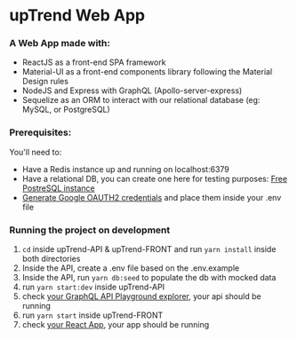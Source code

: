 # upTrend Web App

### A Web App made with:
- ReactJS as a front-end SPA framework
- Material-UI as a front-end components library following the Material Design rules
- NodeJS and Express with GraphQL (Apollo-server-express)
- Sequelize as an ORM to interact with our relational database (eg: MySQL, or PostgreSQL)

### Prerequisites:
You'll need to:
- Have a Redis instance up and running on localhost:6379
- Have a relational DB, you can create one here for testing purposes: [Free PostreSQL instance](https://www.elephantsql.com/)
- [Generate Google OAUTH2 credentials](https://developers.google.com/identity/protocols/OAuth2) and place them inside your .env file

### Running the project on development 
1. `cd` inside upTrend-API & upTrend-FRONT and run `yarn install` inside both directories
2. Inside the API, create a .env file based on the .env.example
3. Inside the API, run `yarn db:seed` to populate the db with mocked data
4. run `yarn start:dev` inside upTrend-API
5. check [your GraphQL API Playground explorer](http://localhost:5000/graphql), your api should be running
6. run `yarn start` inside upTrend-FRONT
7. check [your React App](http://localhost:3000), your app should be running

